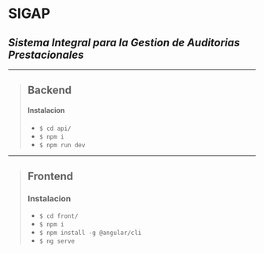 # SIGAP

## _**S**istema **I**ntegral para la **G**estion de **A**uditorias **P**restacionales_

---

> ## Backend
>
> #### Instalacion
>
> - `$ cd api/`
> - `$ npm i`
> - `$ npm run dev`

---

> ## Frontend
>
> ### Instalacion
>
> - `$ cd front/`
> - `$ npm i`
> - `$ npm install -g @angular/cli`
> - `$ ng serve`

